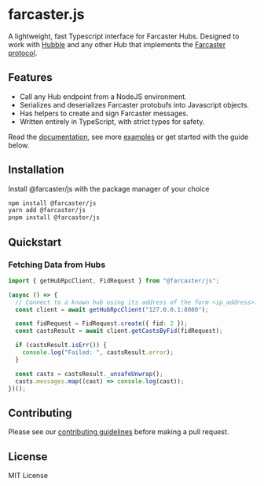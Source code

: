 # farcaster.js

A lightweight, fast Typescript interface for Farcaster Hubs. Designed to work with [Hubble](https://github.com/farcasterxyz/hubble/) and any other Hub that implements the [Farcaster protocol](https://github.com/farcasterxyz/protocol).

## Features

- Call any Hub endpoint from a NodeJS environment.
- Serializes and deserializes Farcaster protobufs into Javascript objects.
- Has helpers to create and sign Farcaster messages.
- Written entirely in TypeScript, with strict types for safety.

Read the [documentation](./docs/README.md), see more [examples](./examples/) or get started with the guide below.

## Installation

Install @farcaster/js with the package manager of your choice

```bash
npm install @farcaster/js
yarn add @farcaster/js
pnpm install @farcaster/js
```

## Quickstart

### Fetching Data from Hubs

```typescript
import { getHubRpcClient, FidRequest } from "@farcaster/js";

(async () => {
  // Connect to a known hub using its address of the form <ip_address>:<rpc_port>
  const client = await getHubRpcClient("127.0.0.1:8080");

  const fidRequest = FidRequest.create({ fid: 2 });
  const castsResult = await client.getCastsByFid(fidRequest);

  if (castsResult.isErr()) {
    console.log("Failed: ", castsResult.error);
  }

  const casts = castsResult._unsafeUnwrap();
  casts.messages.map((cast) => console.log(cast));
})();
```

## Contributing

Please see our [contributing guidelines](../../CONTRIBUTING.md) before making a pull request.

## License

MIT License
